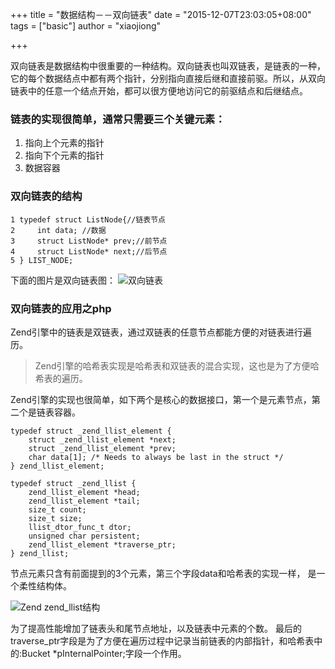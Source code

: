 +++
title = "数据结构－－双向链表"
date = "2015-12-07T23:03:05+08:00"
tags = ["basic"]
author = "xiaojiong"

+++



双向链表是数据结构中很重要的一种结构。双向链表也叫双链表，是链表的一种，它的每个数据结点中都有两个指针，分别指向直接后继和直接前驱。所以，从双向链表中的任意一个结点开始，都可以很方便地访问它的前驱结点和后继结点。

### 链表的实现很简单，通常只需要三个关键元素：

 1. 指向上个元素的指针
 2. 指向下个元素的指针
 3. 数据容器
 
### 双向链表的结构

```
1 typedef struct ListNode{//链表节点
2     int data; //数据
3     struct ListNode* prev;//前节点
4     struct ListNode* next;//后节点
5 } LIST_NODE;
```

下面的图片是双向链表图：
![双向链表](http://ww2.sinaimg.cn/large/68faff51jw1eyr5t776m7j20i903x3yk.jpg)

### 双向链表的应用之php
Zend引擎中的链表是双链表，通过双链表的任意节点都能方便的对链表进行遍历。
> Zend引擎的哈希表实现是哈希表和双链表的混合实现，这也是为了方便哈希表的遍历。

Zend引擎的实现也很简单，如下两个是核心的数据接口，第一个是元素节点，第二个是链表容器。

```
typedef struct _zend_llist_element {
    struct _zend_llist_element *next;
    struct _zend_llist_element *prev;
    char data[1]; /* Needs to always be last in the struct */
} zend_llist_element;
 
typedef struct _zend_llist {
    zend_llist_element *head;
    zend_llist_element *tail;
    size_t count;
    size_t size;
    llist_dtor_func_t dtor;
    unsigned char persistent;
    zend_llist_element *traverse_ptr;
} zend_llist;
```
节点元素只含有前面提到的3个元素，第三个字段data和哈希表的实现一样， 是一个柔性结构体。

![Zend zend_llist结构](http://ww4.sinaimg.cn/large/68faff51jw1eyr5c32nnij20hl0bzmz0.jpg)

为了提高性能增加了链表头和尾节点地址，以及链表中元素的个数。
最后的traverse_ptr字段是为了方便在遍历过程中记录当前链表的内部指针，和哈希表中的:Bucket *pInternalPointer;字段一个作用。
